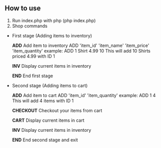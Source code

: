 ## How to use

1. Run index.php with php (php index.php)
2. Shop commands
- First stage (Adding items to inventory)
	
	**ADD**
	Add item to inventory 
	ADD 'item_id' 'item_name' 'item_price' 'item_quantity'
	example: ADD 1 Shirt 4.99 10
	This will add 10 Shirts priced 4.99 with ID 1
	
	**INV**
	Display current items in inventory
	
	**END**
	End first stage
	
- Second stage (Adding items to cart)
	
	**ADD**
	Add item to cart 
	ADD 'item_id' 'item_quantity'
	example: ADD 1 4
	This will add 4 items with ID 1
	
	**CHECKOUT**
	Checkout your items from cart

	**CART**
	Display current items in cart

	**INV**
	Display current items in inventory
	
	**END**
	End second stage and exit
	